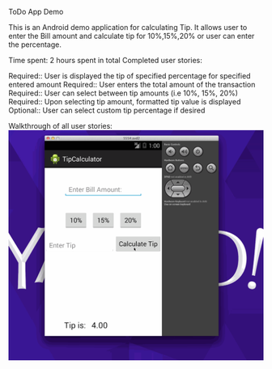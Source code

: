 ToDo App Demo

This is an Android demo application for calculating Tip. It allows user to enter the Bill amount and calculate tip for 10%,15%,20% or user can enter the percentage.

Time spent: 2 hours spent in total
Completed user stories:

Required:: User is displayed the tip of specified percentage for specified entered amount
Required:: User enters the total amount of the transaction
Required:: User can select between tip amounts (i.e 10%, 15%, 20%)
Required:: Upon selecting tip amount, formatted tip value is displayed
Optional:: User can select custom tip percentage if desired


Walkthrough of all user stories:
  ![Video Walkthrough](TipCal.gif)

